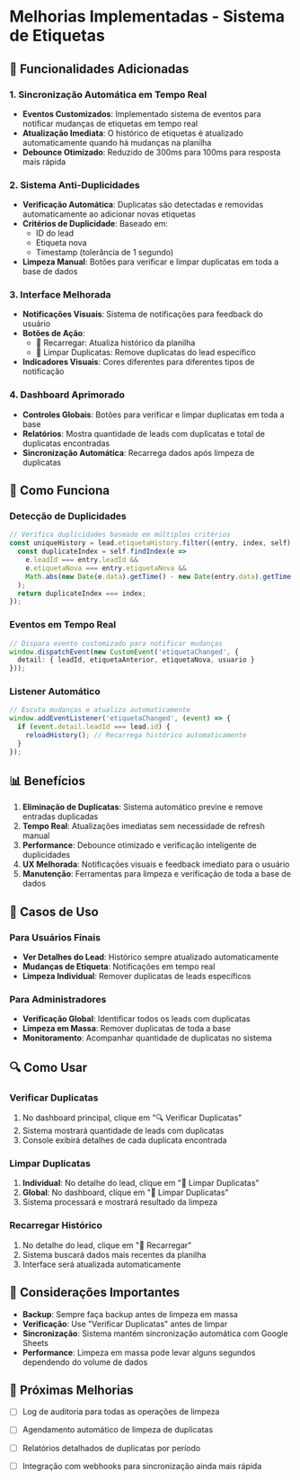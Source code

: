 # Melhorias Implementadas - Sistema de Etiquetas

## 🚀 Funcionalidades Adicionadas

### 1. Sincronização Automática em Tempo Real
- **Eventos Customizados**: Implementado sistema de eventos para notificar mudanças de etiquetas em tempo real
- **Atualização Imediata**: O histórico de etiquetas é atualizado automaticamente quando há mudanças na planilha
- **Debounce Otimizado**: Reduzido de 300ms para 100ms para resposta mais rápida

### 2. Sistema Anti-Duplicidades
- **Verificação Automática**: Duplicatas são detectadas e removidas automaticamente ao adicionar novas etiquetas
- **Critérios de Duplicidade**: Baseado em:
  - ID do lead
  - Etiqueta nova
  - Timestamp (tolerância de 1 segundo)
- **Limpeza Manual**: Botões para verificar e limpar duplicatas em toda a base de dados

### 3. Interface Melhorada
- **Notificações Visuais**: Sistema de notificações para feedback do usuário
- **Botões de Ação**: 
  - 🔄 Recarregar: Atualiza histórico da planilha
  - 🧹 Limpar Duplicatas: Remove duplicatas do lead específico
- **Indicadores Visuais**: Cores diferentes para diferentes tipos de notificação

### 4. Dashboard Aprimorado
- **Controles Globais**: Botões para verificar e limpar duplicatas em toda a base
- **Relatórios**: Mostra quantidade de leads com duplicatas e total de duplicatas encontradas
- **Sincronização Automática**: Recarrega dados após limpeza de duplicatas

## 🔧 Como Funciona

### Detecção de Duplicidades
```typescript
// Verifica duplicidades baseado em múltiplos critérios
const uniqueHistory = lead.etiquetaHistory.filter((entry, index, self) => {
  const duplicateIndex = self.findIndex(e => 
    e.leadId === entry.leadId && 
    e.etiquetaNova === entry.etiquetaNova &&
    Math.abs(new Date(e.data).getTime() - new Date(entry.data).getTime()) < 1000
  );
  return duplicateIndex === index;
});
```

### Eventos em Tempo Real
```typescript
// Dispara evento customizado para notificar mudanças
window.dispatchEvent(new CustomEvent('etiquetaChanged', {
  detail: { leadId, etiquetaAnterior, etiquetaNova, usuario }
}));
```

### Listener Automático
```typescript
// Escuta mudanças e atualiza automaticamente
window.addEventListener('etiquetaChanged', (event) => {
  if (event.detail.leadId === lead.id) {
    reloadHistory(); // Recarrega histórico automaticamente
  }
});
```

## 📊 Benefícios

1. **Eliminação de Duplicatas**: Sistema automático previne e remove entradas duplicadas
2. **Tempo Real**: Atualizações imediatas sem necessidade de refresh manual
3. **Performance**: Debounce otimizado e verificação inteligente de duplicidades
4. **UX Melhorada**: Notificações visuais e feedback imediato para o usuário
5. **Manutenção**: Ferramentas para limpeza e verificação de toda a base de dados

## 🎯 Casos de Uso

### Para Usuários Finais
- **Ver Detalhes do Lead**: Histórico sempre atualizado automaticamente
- **Mudanças de Etiqueta**: Notificações em tempo real
- **Limpeza Individual**: Remover duplicatas de leads específicos

### Para Administradores
- **Verificação Global**: Identificar todos os leads com duplicatas
- **Limpeza em Massa**: Remover duplicatas de toda a base
- **Monitoramento**: Acompanhar quantidade de duplicatas no sistema

## 🔍 Como Usar

### Verificar Duplicatas
1. No dashboard principal, clique em "🔍 Verificar Duplicatas"
2. Sistema mostrará quantidade de leads com duplicatas
3. Console exibirá detalhes de cada duplicata encontrada

### Limpar Duplicatas
1. **Individual**: No detalhe do lead, clique em "🧹 Limpar Duplicatas"
2. **Global**: No dashboard, clique em "🧹 Limpar Duplicatas"
3. Sistema processará e mostrará resultado da limpeza

### Recarregar Histórico
1. No detalhe do lead, clique em "🔄 Recarregar"
2. Sistema buscará dados mais recentes da planilha
3. Interface será atualizada automaticamente

## 🚨 Considerações Importantes

- **Backup**: Sempre faça backup antes de limpeza em massa
- **Verificação**: Use "Verificar Duplicatas" antes de limpar
- **Sincronização**: Sistema mantém sincronização automática com Google Sheets
- **Performance**: Limpeza em massa pode levar alguns segundos dependendo do volume de dados

## 🔮 Próximas Melhorias

- [ ] Log de auditoria para todas as operações de limpeza
- [ ] Agendamento automático de limpeza de duplicatas
- [ ] Relatórios detalhados de duplicatas por período
- [ ] Integração com webhooks para sincronização ainda mais rápida



